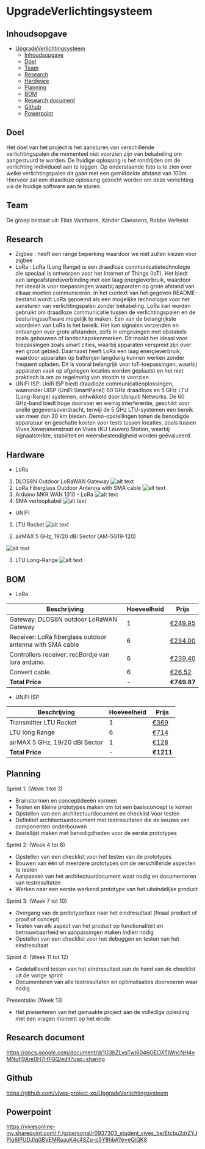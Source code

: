# UpgradeVerlichtingsysteem

## Inhoudsopgave

- [UpgradeVerlichtingsysteem](#upgradeverlichtingsysteem)
  - [Inhoudsopgave](#inhoudsopgave)
  - [Doel](#doel)
  - [Team](#team)
  - [Research](#research)
  - [Hardware](#hardware)
  - [Planning](#planning)
  - [BOM](#bom)
  - [Research document](#research-document)
  - [Github](#github)
  - [Powerpoint](#powerpoint)

## Doel
Het doel van het project is het aansturen van verschillende verlichtingspalen die momenteel niet voorzien zijn van bekabeling om aangestuurd te worden. De huidige oplossing is het rondrijden om de verlichting individueel aan te leggen. Op onderstaande foto is te zien over welke verlichtingspalen dit gaan met een gemiddelde afstand van 100m. Hiervoor zal een draadloze oplossing gezocht worden om deze verlichting via de huidige software aan te sturen.

## Team
De groep bestaat uit:
Elias Vanthorre, Xander Claessens, Robbe Verhelst

## Research
- Zigbee : heeft een range beperking waardoor we niet zullen kiezen voor zigbee 
- LoRa : LoRa (Long Range) is een draadloze communicatietechnologie die speciaal is ontworpen voor het Internet of Things (IoT). Het biedt een langeafstandsverbinding met een laag energieverbruik, waardoor het ideaal is voor toepassingen waarbij apparaten op grote afstand van elkaar moeten communiceren. In het context van het gegeven README-bestand wordt LoRa genoemd als een mogelijke technologie voor het aansturen van verlichtingspalen zonder bekabeling. LoRa kan worden gebruikt om draadloze communicatie tussen de verlichtingspalen en de besturingssoftware mogelijk te maken.
Een van de belangrijkste voordelen van LoRa is het bereik. Het kan signalen verzenden en ontvangen over grote afstanden, zelfs in omgevingen met obstakels zoals gebouwen of landschapskenmerken. Dit maakt het ideaal voor toepassingen zoals smart cities, waarbij apparaten verspreid zijn over een groot gebied.
Daarnaast heeft LoRa een laag energieverbruik, waardoor apparaten op batterijen langdurig kunnen werken zonder frequent opladen. Dit is vooral belangrijk voor IoT-toepassingen, waarbij apparaten vaak op afgelegen locaties worden geplaatst en het niet praktisch is om ze regelmatig van stroom te voorzien.
- UNIFI ISP: Unifi ISP biedt draadloze communicatieoplossingen, waaronder UISP (UniFi SmartPanel) 60 GHz draadloos en 5 GHz LTU (Long-Range) systemen, ontwikkeld door Ubiquiti Networks. De 60 GHz-band biedt hoge doorvoer en weinig interferentie, geschikt voor snelle gegevensoverdracht, terwijl de 5 GHz LTU-systemen een bereik van meer dan 30 km bieden. Demo-opstellingen tonen de benodigde apparatuur en geschatte kosten voor tests tussen locaties, zoals tussen Vives Xaverianenstraat en Vives (KU Leuven) Station, waarbij signaalsterkte, stabiliteit en weersbestendigheid worden geëvalueerd.

## Hardware
* LoRa

1. DLOS8N Outdoor LoRaWAN Gateway
![alt text](./Documentatie/Foto's/gateway.jpg)
2. LoRa Fiberglass Outdoor Antenna with SMA cable
![alt text](./Documentatie/Foto's/Receiver.jpg)
3. Arduino MKR WAN 1310 - LoRa
![alt text](./Documentatie/Foto's/arduino%20bord.jpg)
4. SMA verloopkabel
![alt text](./Documentatie/Foto's/kopeling.png)

* UNIFI

1. LTU Rocket
![alt text](./Documentatie/Foto's/LTU%20rocket.png)

2. airMAX 5 GHz, 19/20 dBi Sector (AM-5G19-120)

![alt text](./Documentatie/Foto's/antenne.png)

3. LTU Long-Range
![alt text](./Documentatie/Foto's/LTU%20long%20range.png)

## BOM

* LoRa

| Beschrijving | Hoeveelheid | Prijs |
|--------------|-------------|-------|
| Gateway: DLOS8N outdoor LoRaWAN Gateway | 1 | [€249.95](https://www.antratek.be/dlos8n-outdoor-lorawan-gateway) |
| Receiver: LoRa fiberglass outdoor antenna with SMA cable | 6 | [€234.00](https://www.antratek.be/lora-fiberglass-outdoor-antenna-with-cable) |
| Controllers receiver: recBordje van lora arduino. | 6 | [€239.40](https://www.antratek.be/arduino-mkr-wan-1310-lora) |
| Convert cable. | 6 | [€26.52](https://www.allekabels.be/delock/6335/3387497/sma-verloopkabel.html?mc=nl-be&gad_source=1&gclid=CjwKCAiAlcyuBhBnEiwAOGZ2SwqTmJM-ptgAfea0Q5WTqEbYEkizDlHECH-4VB8BJi3uLMKrc6mXbBoC-k8QAvD_BwE) |
| **Total Price** | - | **€749.87** |


* UNIFI ISP

| Beschrijving | Hoeveelheid | Prijs |
|--------------|-------------|-------|
| Transmitter LTU Rocket | 1 | [€369](https://eu.store.ui.com/eu/en/collections/uisp-wireless-ltu-5-ghz-basestation/products/ltu-rocket) |
| LTU long Range | 6 | [€714](https://eu.store.ui.com/eu/en/collections/uisp-wireless-ltu-5-ghz-client-long-range/products/ltu-lr) |
| airMAX 5 GHz, 19/20 dBi Sector | 1 | [€128](https://eu.store.ui.com/eu/en/collections/uisp-wireless-antennas-sector/products/am-5g2?variant=am-5g19-120) |
| **Total Price** | - | **€1211** |

## Planning

Sprint 1: (Week 1 tot 3)
- Brainstormen en conceptideeën vormen
- Testen en kleine prototypes maken om tot een basisconcept te komen
- Opstellen van een architectuurdocument en checklist voor testen
- Definitief architectuurdocument met testresultaten die de keuzes van componenten onderbouwen
- Bestellijst maken met benodigdheden voor de eerste prototypes

Sprint 2: (Week 4 tot 6)
- Opstellen van een checklist voor het testen van de prototypes
- Bouwen van één of meerdere prototypes om de verschillende aspecten te testen
- Aanpassen van het architectuurdocument waar nodig en documenteren van testresultaten
- Werken naar een eerste werkend prototype van het uiteindelijke product

Sprint 3: (Week 7 tot 10)
- Overgang van de prototypefase naar het eindresultaat (finaal product of proof of concept)
- Testen van elk aspect van het product op functionaliteit en betrouwbaarheid en aanpassingen maken indien nodig
- Opstellen van een checklist voor het debuggen en testen van het eindresultaat

Sprint 4: (Week 11 tot 12)
- Gedetailleerd testen van het eindresultaat aan de hand van de checklist uit de vorige sprint
- Documenteren van alle testresultaten en optimalisaties doorvoeren waar nodig

Presentatie: (Week 13)
- Het presenteren van het gemaakte project aan de volledige opleiding met een vragen moment op het einde.

## Research document

https://docs.google.com/document/d/1G3bZLvqTwI6046OEOXTlWncNH4yMNufj9Are0H7HTGQ/edit?usp=sharing 

## Github

https://github.com/vives-project-xp/UpgradeVerlichtingsysteem


## Powerpoint

https://vivesonline-my.sharepoint.com/:f:/g/personal/r0937303_student_vives_be/Etcbu2drZYJPig6IPUDJIq0BVEMRaauK4c4SZp-p5Y8hbA?e=eQiQK8 
